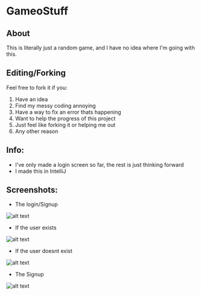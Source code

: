# GameoStuff
## About
This is literally just a random game, and I have no idea where I'm going with this.
## Editing/Forking
Feel free to fork it if you:
1. Have an idea
2. Find my messy coding annoying
3. Have a way to fix an error thats happening
4. Want to help the progress of this project
5. Just feel like forking it or helping me out
6. Any other reason

## Info:
* I've only made a login screen so far, the rest is just thinking forward
* I made this in IntelliJ

## Screenshots:
* The login/Signup

![alt text](https://raw.githubusercontent.com/vkb24312/GameoStuff/master/Screenshots/Login.PNG "The login")

* If the user exists

![alt text](https://raw.githubusercontent.com/vkb24312/GameoStuff/master/Screenshots/LoginCheck.PNG "If the user exists")

* If the user doesnt exist

![alt text](https://raw.githubusercontent.com/vkb24312/GameoStuff/master/Screenshots/LoginCheck2.PNG "If the user doesnt exist")

* The Signup

![alt text](https://raw.githubusercontent.com/vkb24312/GameoStuff/master/Screenshots/Signup.PNG "The Signup")

